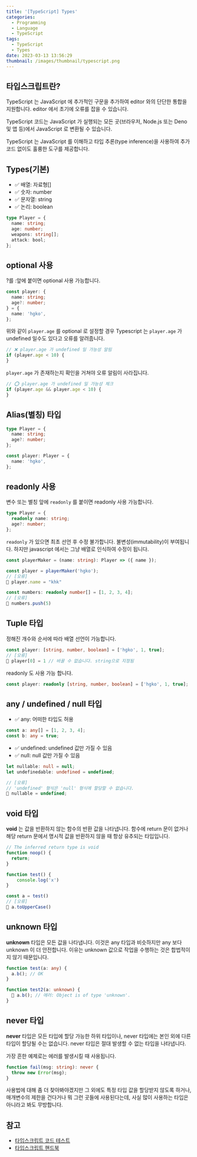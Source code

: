 ```yaml
---
title: '[TypeScript] Types'
categories:
  - Programming
  - Language
  - TypeScript
tags:
  - TypeScript
  - Types
date: 2023-03-13 13:56:29
thumbnail: /images/thumbnail/typescript.png
---
```


## 타입스크립트란?

TypeScript 는 JavaScript 에 추가적인 구문을 추가하여 editor 와의 단단한 통합을 지원합니다. editor 에서 초기에 오류를 잡을 수 있습니다.

TypeScript 코드는 JavaScript 가 실행되는 모든 곳(브라우저, Node.js 또는 Deno 및 앱 등)에서 JavaScript 로 변환될 수 있습니다.

TypeScript 는 JavaScript 를 이해하고 타입 추론(type inference)을 사용하여 추가 코드 없이도 훌륭한 도구를 제공합니다.

## Types(기본)

- ✅ 배열: 자료형[]
- ✅ 숫자: number
- ✅ 문자열: string
- ✅ 논리: boolean

```ts
type Player = {
  name: string;
  age: number;
  weapons: string[];
  attack: bool;
};
```

## optional 사용

?를 :앞에 붙이면 optional 사용 가능합니다.

```ts
const player: {
  name: string;
  age?: number;
} = {
  name: 'hgko',
};
```

위와 같이 `player.age` 를 optional 로 설정할 경우 Typescript 는 `player.age` 가 undefined 일수도 있다고 오류를 알려줍니다.

```ts
// ❌ player.age 가 undefined 일 가능성 알림
if (player.age < 10) {
}
```

`player.age` 가 존재하는지 확인을 거쳐야 오류 알림이 사라집니다.

```ts
// ⭕ player.age 가 undefined 일 가능성 체크
if (player.age && player.age < 10) {
}
```

## Alias(별칭) 타입

```ts
type Player = {
  name: string;
  age?: number;
};

const player: Player = {
  name: 'hgko',
};
```

## readonly 사용

변수 또는 별칭 앞에 `readonly` 를 붙이면 readonly 사용 가능합니다.

```ts
type Player = {
  readonly name: string;
  age?: number;
};
```

`readonly` 가 있으면 최초 선언 후 수정 불가합니다. 불변성(immutability)이 부여됩니다. 하지만 javascript 에서는 그냥 배열로 인식하여 수정이 됩니다.

```ts
const playerMaker = (name: string): Player => ({ name });

const player = playerMaker('hgko');
// [오류]
🚫 player.name = "khk"

const numbers: readonly number[] = [1, 2, 3, 4];
// [오류]
🚫 numbers.push(5)
```

## Tuple 타입

정해진 개수와 순서에 따라 배열 선언이 가능합니다.

```ts
const player: [string, number, boolean] = ['hgko', 1, true];
// [오류]
🚫 player[0] = 1 // 바꿀 수 없습니다. string으로 지정됨
```

readonly 도 사용 가능 합니다.

```ts
const player: readonly [string, number, boolean] = ['hgko', 1, true];
```

## any / undefined / null 타입

- ✅ any: 어떠한 타입도 허용

```ts
const a: any[] = [1, 2, 3, 4];
const b: any = true;
```

- ✅ undefined: undefined 값만 가질 수 있음
- ✅ null: null 값만 가질 수 있음

```ts
let nullable: null = null;
let undefinedable: undefined = undefined;

// [오류]
// 'undefined' 형식은 'null' 형식에 할당할 수 없습니다.
🚫 nullable = undefined;
```

## void 타입

**void** 는 값을 반환하지 않는 함수의 반환 값을 나타냅니다. 함수에 return 문이 없거나 해당 return 문에서 명시적 값을 반환하지 않을 때 항상 유추되는 타입입니다.

```ts
// The inferred return type is void
function noop() {
  return;
}
```

```ts
function test() {
    console.log('x')
}

const a = test()
// [오류]
🚫 a.toUpperCase()
```

## unknown 타입

**unknown** 타입은 모든 값을 나타냅니다. 이것은 any 타입과 비슷하지만 any 보다 unknown 이 더 안전합니다. 이유는 unknown 값으로 작업을 수행하는 것은 합법적이지 않기 때문입니다.

```ts
function test(a: any) {
  a.b(); // OK
}

function test2(a: unknown) {
  🚫 a.b(); // 에러: Object is of type 'unknown'.
}
```

## never 타입

**never** 타입은 모든 타입에 할당 가능한 하위 타입이나, never 타입에는 본인 외에 다른 타입이 할당될 수는 없습니다. never 타입은 절대 발생할 수 없는 타입을 나타냅니다.

가장 흔한 예제로는 에러를 발생시킬 때 사용됩니다.

```ts
function fail(msg: string): never {
  throw new Error(msg);
}
```

사용법에 대해 좀 더 찾아봐야겠지만 그 외에도 특정 타입 값을 할당받지 않도록 하거나, 매개변수의 제한을 건다거나 뭐 그런 곳들에 사용된다는데, 사실 많이 사용하는 타입은 아니라고 봐도 무방합니다.

## 참고

- [타입스크립트 코드 테스트](https://www.typescriptlang.org/play)
- [타입스크립트 핸드북](https://typescript-kr.github.io/pages/basic-types.html)

